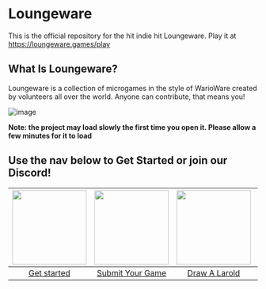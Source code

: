 # Loungeware

This is the official repository for the hit indie hit Loungeware. Play it at https://loungeware.games/play

## What Is Loungeware?
Loungeware is a collection of microgames in the style of WarioWare created by volunteers all over the world. Anyone can contribute, that means you!

![image](https://github.com/user-attachments/assets/858b89ed-306d-44be-8248-179972508dc4)

**Note: the project may load slowly the first time you open it. Please allow a few minutes for it to load**

## Use the nav below to Get Started or join our Discord!

| <a href="https://github.com/spacebake/Loungeware/wiki"><img src="https://i.imgur.com/vBGPWRN.png" height=150></a> | <a href="https://github.com/spacebake/Loungeware/wiki/Submit-Your-Game"><img src="https://i.imgur.com/IydBh9S.png" height=150></a> | <a href="https://github.com/spacebake/Loungeware/wiki/Draw-A-Larold"><img src="https://i.imgur.com/pQvnORC.png" height="150"></a> | <a href="https://discord.gg/97asHuUs2P"><img src="https://i.imgur.com/npYEOnB.png" height="150"></a> |
| :--: | :--: | :--: | :--: |
| [Get started](https://github.com/spacebake/Loungeware/wiki) | [Submit Your Game](https://github.com/spacebake/Loungeware/wiki/Submit-Your-Game) | [Draw A Larold](https://github.com/spacebake/Loungeware/wiki/Draw-A-Larold) | [Join the Discord](https://discord.gg/97asHuUs2P) |
